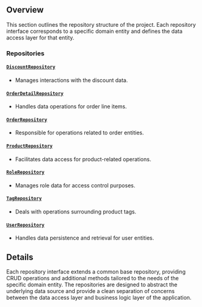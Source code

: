 ## Overview

This section outlines the repository structure of the project. Each repository interface corresponds to a specific domain entity and defines the data access layer for that entity.

### Repositories

#### [`DiscountRepository`](DiscountRepository.java.md)

- Manages interactions with the discount data.

#### [`OrderDetailRepository`](OrderDetailRepository.java.md)

- Handles data operations for order line items.

#### [`OrderRepository`](OrderRepository.java.md)

- Responsible for operations related to order entities.

#### [`ProductRepository`](ProductRepository.java.md)

- Facilitates data access for product-related operations.

#### [`RoleRepository`](RoleRepository.java.md)

- Manages role data for access control purposes.

#### [`TagRepository`](TagRepository.java.md)

- Deals with operations surrounding product tags.

#### [`UserRepository`](UserRepository.java.md)

- Handles data persistence and retrieval for user entities.

## Details

Each repository interface extends a common base repository, providing CRUD operations and additional methods tailored to the needs of the specific domain entity. The repositories are designed to abstract the underlying data source and provide a clean separation of concerns between the data access layer and business logic layer of the application.